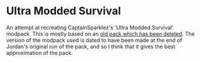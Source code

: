 # Ultra Modded Survival

An attempt at recreating CaptainSparklez's 'Ultra Modded Survival' modpack.
This is mostly based on an [old pack which has been deleted](https://web.archive.org/web/20140702081210/https://www.technicpack.net/modpack/details/ultra-modded-survival-pack.266012).
The version of the modpack used is dated to have been made at the end of
Jordan's original run of the pack, and so I think that it gives the best
approximation of the pack.
